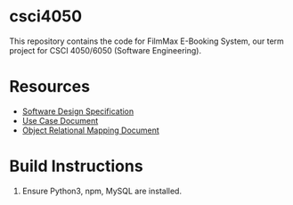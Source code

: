 # csci4050

This repository contains the code for FilmMax E-Booking System, our term project for CSCI 4050/6050 (Software Engineering).

# Resources
- [Software Design Specification](https://drive.google.com/file/d/19BxZXoNKDMEvg32R_-0QsofdhG0nXu0V/view?usp=sharing)
- [Use Case Document](https://drive.google.com/file/d/10VNhjRdMAJEw87sk8kqhlnsaNY9btK-K/view?usp=sharing)
- [Object Relational Mapping Document](https://drive.google.com/file/d/1WtAcNt3uk3PSsWwcRCCVcs4IPj7-HM7g/view?usp=sharing)

# Build Instructions
1. Ensure Python3, npm, MySQL are installed.

